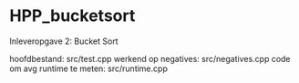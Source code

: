 # HPP_bucketsort
Inleveropgave 2: Bucket Sort

hoofdbestand: src/test.cpp
werkend op negatives: src/negatives.cpp
code om avg runtime te meten: src/runtime.cpp